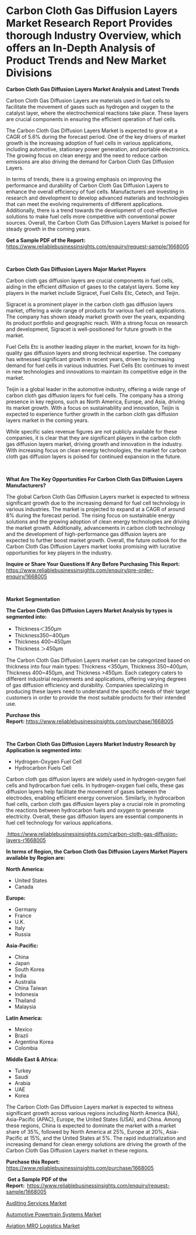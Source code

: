 <p><h1>Carbon Cloth Gas Diffusion Layers Market Research Report Provides thorough Industry Overview, which offers an In-Depth Analysis of Product Trends and New Market Divisions</h1></p><p><strong>Carbon Cloth Gas Diffusion Layers Market Analysis and Latest Trends</strong></p>
<p><p>Carbon Cloth Gas Diffusion Layers are materials used in fuel cells to facilitate the movement of gases such as hydrogen and oxygen to the catalyst layer, where the electrochemical reactions take place. These layers are crucial components in ensuring the efficient operation of fuel cells.</p><p>The Carbon Cloth Gas Diffusion Layers Market is expected to grow at a CAGR of 5.6% during the forecast period. One of the key drivers of market growth is the increasing adoption of fuel cells in various applications, including automotive, stationary power generation, and portable electronics. The growing focus on clean energy and the need to reduce carbon emissions are also driving the demand for Carbon Cloth Gas Diffusion Layers.</p><p>In terms of trends, there is a growing emphasis on improving the performance and durability of Carbon Cloth Gas Diffusion Layers to enhance the overall efficiency of fuel cells. Manufacturers are investing in research and development to develop advanced materials and technologies that can meet the evolving requirements of different applications. Additionally, there is a trend towards the development of cost-effective solutions to make fuel cells more competitive with conventional power sources. Overall, the Carbon Cloth Gas Diffusion Layers Market is poised for steady growth in the coming years.</p></p>
<p><strong>Get a Sample PDF of the Report:&nbsp;</strong> <a href="https://www.reliablebusinessinsights.com/enquiry/request-sample/1668005">https://www.reliablebusinessinsights.com/enquiry/request-sample/1668005</a></p>
<p>&nbsp;</p>
<p><strong>Carbon Cloth Gas Diffusion Layers Major Market Players</strong></p>
<p><p>Carbon cloth gas diffusion layers are crucial components in fuel cells, aiding in the efficient diffusion of gases to the catalyst layers. Some key players in the market include Sigracet, Fuel Cells Etc, Cetech, and Teijin.</p><p>Sigracet is a prominent player in the carbon cloth gas diffusion layers market, offering a wide range of products for various fuel cell applications. The company has shown steady market growth over the years, expanding its product portfolio and geographic reach. With a strong focus on research and development, Sigracet is well-positioned for future growth in the market.</p><p>Fuel Cells Etc is another leading player in the market, known for its high-quality gas diffusion layers and strong technical expertise. The company has witnessed significant growth in recent years, driven by increasing demand for fuel cells in various industries. Fuel Cells Etc continues to invest in new technologies and innovations to maintain its competitive edge in the market.</p><p>Teijin is a global leader in the automotive industry, offering a wide range of carbon cloth gas diffusion layers for fuel cells. The company has a strong presence in key regions, such as North America, Europe, and Asia, driving its market growth. With a focus on sustainability and innovation, Teijin is expected to experience further growth in the carbon cloth gas diffusion layers market in the coming years.</p><p>While specific sales revenue figures are not publicly available for these companies, it is clear that they are significant players in the carbon cloth gas diffusion layers market, driving growth and innovation in the industry. With increasing focus on clean energy technologies, the market for carbon cloth gas diffusion layers is poised for continued expansion in the future.</p></p>
<p>&nbsp;</p>
<p><strong>What Are The Key Opportunities For Carbon Cloth Gas Diffusion Layers Manufacturers?</strong></p>
<p><p>The global Carbon Cloth Gas Diffusion Layers market is expected to witness significant growth due to the increasing demand for fuel cell technology in various industries. The market is projected to expand at a CAGR of around 8% during the forecast period. The rising focus on sustainable energy solutions and the growing adoption of clean energy technologies are driving the market growth. Additionally, advancements in carbon cloth technology and the development of high-performance gas diffusion layers are expected to further boost market growth. Overall, the future outlook for the Carbon Cloth Gas Diffusion Layers market looks promising with lucrative opportunities for key players in the industry.</p></p>
<p><strong>Inquire or Share Your Questions If Any Before Purchasing This Report:</strong> <a href="https://www.reliablebusinessinsights.com/enquiry/pre-order-enquiry/1668005">https://www.reliablebusinessinsights.com/enquiry/pre-order-enquiry/1668005</a></p>
<p>&nbsp;</p>
<p><strong>Market Segmentation</strong></p>
<p><strong>The Carbon Cloth Gas Diffusion Layers Market Analysis by types is segmented into:</strong></p>
<p><ul><li>Thickness＜350μm</li><li>Thickness350~400μm</li><li>Thickness 400~450μm</li><li>Thickness ＞450μm</li></ul></p>
<p><p>The Carbon Cloth Gas Diffusion Layers market can be categorized based on thickness into four main types: Thickness <350μm, Thickness 350~400μm, Thickness 400~450μm, and Thickness >450μm. Each category caters to different industrial requirements and applications, offering varying degrees of gas diffusion efficiency and durability. Companies specializing in producing these layers need to understand the specific needs of their target customers in order to provide the most suitable products for their intended use.</p></p>
<p><strong>Purchase this Report:&nbsp;</strong><a href="https://www.reliablebusinessinsights.com/purchase/1668005">https://www.reliablebusinessinsights.com/purchase/1668005</a></p>
<p>&nbsp;</p>
<p><strong>The Carbon Cloth Gas Diffusion Layers Market Industry Research by Application is segmented into:</strong></p>
<p><ul><li>Hydrogen-Oxygen Fuel Cell</li><li>Hydrocarbon Fuels Cell</li></ul></p>
<p><p>Carbon cloth gas diffusion layers are widely used in hydrogen-oxygen fuel cells and hydrocarbon fuel cells. In hydrogen-oxygen fuel cells, these gas diffusion layers help facilitate the movement of gases between the electrodes, enabling efficient energy conversion. Similarly, in hydrocarbon fuel cells, carbon cloth gas diffusion layers play a crucial role in promoting the reactions between hydrocarbon fuels and oxygen to generate electricity. Overall, these gas diffusion layers are essential components in fuel cell technology for various applications.</p></p>
<p><a href="https://www.reliablebusinessinsights.com/carbon-cloth-gas-diffusion-layers-r1668005">&nbsp;https://www.reliablebusinessinsights.com/carbon-cloth-gas-diffusion-layers-r1668005</a></p>
<p><strong>In terms of Region, the Carbon Cloth Gas Diffusion Layers Market Players available by Region are:</strong></p>
<p>
    <p> <strong> North America: </strong>
        <ul>
            <li>United States</li>
            <li>Canada</li>
        </ul>
        </p> 
    <p> <strong> Europe: </strong>
        <ul>
            <li>Germany</li>
            <li>France</li>
            <li>U.K.</li>
            <li>Italy</li>
            <li>Russia</li>
        </ul>
        </p> 
    <p> <strong> Asia-Pacific: </strong>
        <ul>
            <li>China</li>
            <li>Japan</li>
            <li>South Korea</li>
            <li>India</li>
            <li>Australia</li>
            <li>China Taiwan</li>
            <li>Indonesia</li>
            <li>Thailand</li>
            <li>Malaysia</li>
        </ul>
        </p> 
    <p> <strong> Latin America: </strong>
        <ul>
            <li>Mexico</li>
            <li>Brazil</li>
            <li>Argentina Korea</li>
            <li>Colombia</li>
        </ul>
        </p> 
    <p> <strong> Middle East & Africa: </strong>
        <ul>
            <li>Turkey</li>
            <li>Saudi</li>
            <li>Arabia</li>
            <li>UAE</li>
            <li>Korea</li>
        </ul>
    </p>
    </p>
<p><p>The Carbon Cloth Gas Diffusion Layers market is expected to witness significant growth across various regions including North America (NA), Asia-Pacific (APAC), Europe, the United States (USA), and China. Among these regions, China is expected to dominate the market with a market share of 35%, followed by North America at 25%, Europe at 20%, Asia-Pacific at 15%, and the United States at 5%. The rapid industrialization and increasing demand for clean energy solutions are driving the growth of the Carbon Cloth Gas Diffusion Layers market in these regions.</p></p>
<p><strong>Purchase this Report: </strong><a href="https://www.reliablebusinessinsights.com/purchase/1668005">https://www.reliablebusinessinsights.com/purchase/1668005</a></p>
<p>&nbsp;<strong>Get a Sample PDF of the Report:&nbsp;&nbsp;</strong><a href="https://www.reliablebusinessinsights.com/enquiry/request-sample/1668005">https://www.reliablebusinessinsights.com/enquiry/request-sample/1668005</a></p>
<p><strong></strong></p>
<p><p><a href="https://github.com/Hunterico88/Market-Research-Report-List-1/blob/main/auditing-services-market.md">Auditing Services Market</a></p><p><a href="https://github.com/zolotuy145/Market-Research-Report-List-1/blob/main/automotive-powertrain-systems-market.md">Automotive Powertrain Systems Market</a></p><p><a href="https://github.com/nafisalvee228/Market-Research-Report-List-1/blob/main/aviation-mro-logistics-market.md">Aviation MRO Logistics Market</a></p></p>
